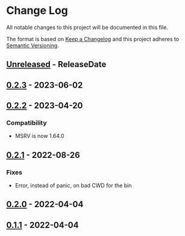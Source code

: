 # Change Log
All notable changes to this project will be documented in this file.

The format is based on [Keep a Changelog](http://keepachangelog.com/)
and this project adheres to [Semantic Versioning](http://semver.org/).

<!-- next-header -->
## [Unreleased] - ReleaseDate

## [0.2.3] - 2023-06-02

## [0.2.2] - 2023-04-20

### Compatibility

- MSRV is now 1.64.0

## [0.2.1] - 2022-08-26

### Fixes

- Error, instead of panic, on bad CWD for the bin

## [0.2.0] - 2022-04-04

## [0.1.1] - 2022-04-04

<!-- next-url -->
[Unreleased]: https://github.com/cobalt-org/cobalt.rs/compare/file-serve-v0.2.3...HEAD
[0.2.3]: https://github.com/cobalt-org/cobalt.rs/compare/file-serve-v0.2.2...file-serve-v0.2.3
[0.2.2]: https://github.com/cobalt-org/cobalt.rs/compare/file-serve-v0.2.1...file-serve-v0.2.2
[0.2.1]: https://github.com/cobalt-org/cobalt.rs/compare/file-serve-v0.2.0...file-serve-v0.2.1
[0.2.0]: https://github.com/cobalt-org/cobalt.rs/compare/file-serve-v0.1.1...file-serve-v0.2.0
[0.1.1]: https://github.com/cobalt-org/cobalt.rs/compare/2030b59e4632a0a618821274205a54741dffea52...file-serve-v0.1.1
